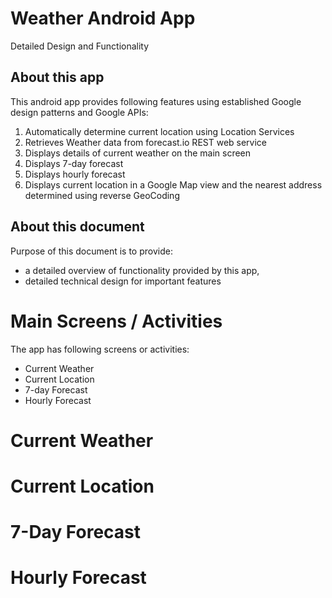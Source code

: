 # Weather Android App
Detailed Design and Functionality

## About this app

This android app provides following features using established Google design patterns and Google APIs:

1. Automatically determine current location using Location Services
2. Retrieves Weather data from forecast.io REST web service
3. Displays details of current weather on the main screen
4. Displays 7-day forecast
5. Displays hourly forecast
6. Displays current location in a Google Map view and the nearest address determined using reverse GeoCoding

## About this document
Purpose of this document is to provide:
 - a detailed overview of functionality provided by this app,
 - detailed technical design for important features

# Main Screens / Activities

The app has following screens or activities:

- Current Weather
- Current Location
- 7-day Forecast
- Hourly Forecast

# Current Weather

# Current Location

# 7-Day Forecast

# Hourly Forecast
